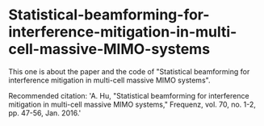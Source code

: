 # Statistical-beamforming-for-interference-mitigation-in-multi-cell-massive-MIMO-systems
This one is about the paper and the code of "Statistical beamforming for interference mitigation in multi-cell massive MIMO systems".

Recommended citation: 'A. Hu,  "Statistical beamforming for interference mitigation in multi-cell massive MIMO systems," Frequenz, vol. 70, no. 1-2, pp. 47-56, Jan. 2016.'
